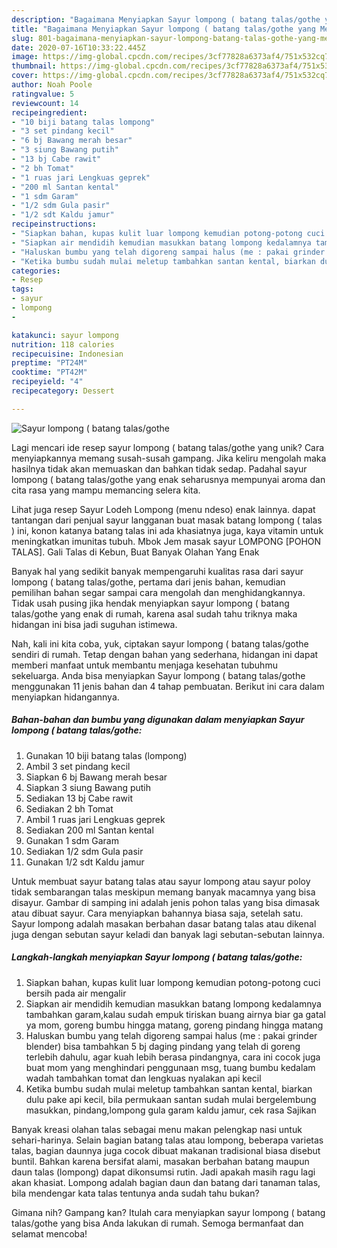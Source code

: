 ```yaml
---
description: "Bagaimana Menyiapkan Sayur lompong ( batang talas/gothe yang Menggugah Selera"
title: "Bagaimana Menyiapkan Sayur lompong ( batang talas/gothe yang Menggugah Selera"
slug: 801-bagaimana-menyiapkan-sayur-lompong-batang-talas-gothe-yang-menggugah-selera
date: 2020-07-16T10:33:22.445Z
image: https://img-global.cpcdn.com/recipes/3cf77828a6373af4/751x532cq70/sayur-lompong-batang-talasgothe-foto-resep-utama.jpg
thumbnail: https://img-global.cpcdn.com/recipes/3cf77828a6373af4/751x532cq70/sayur-lompong-batang-talasgothe-foto-resep-utama.jpg
cover: https://img-global.cpcdn.com/recipes/3cf77828a6373af4/751x532cq70/sayur-lompong-batang-talasgothe-foto-resep-utama.jpg
author: Noah Poole
ratingvalue: 5
reviewcount: 14
recipeingredient:
- "10 biji batang talas lompong"
- "3 set pindang kecil"
- "6 bj Bawang merah besar"
- "3 siung Bawang putih"
- "13 bj Cabe rawit"
- "2 bh Tomat"
- "1 ruas jari Lengkuas geprek"
- "200 ml Santan kental"
- "1 sdm Garam"
- "1/2 sdm Gula pasir"
- "1/2 sdt Kaldu jamur"
recipeinstructions:
- "Siapkan bahan, kupas kulit luar lompong kemudian potong-potong cuci bersih pada air mengalir"
- "Siapkan air mendidih kemudian masukkan batang lompong kedalamnya tambahkan garam,kalau sudah empuk tiriskan buang airnya biar ga gatal ya mom, goreng bumbu hingga matang, goreng pindang hingga matang"
- "Haluskan bumbu yang telah digoreng sampai halus (me : pakai grinder blender) bisa tambahkan 5 bj daging pindang yang telah di goreng terlebih dahulu, agar kuah lebih berasa pindangnya, cara ini cocok juga buat mom yang menghindari penggunaan msg, tuang bumbu kedalam wadah tambahkan tomat dan lengkuas nyalakan api kecil"
- "Ketika bumbu sudah mulai meletup tambahkan santan kental, biarkan dulu pake api kecil, bila permukaan santan sudah mulai bergelembung masukkan, pindang,lompong gula garam kaldu jamur, cek rasa Sajikan"
categories:
- Resep
tags:
- sayur
- lompong
- 

katakunci: sayur lompong  
nutrition: 118 calories
recipecuisine: Indonesian
preptime: "PT24M"
cooktime: "PT42M"
recipeyield: "4"
recipecategory: Dessert

---
```



![Sayur lompong ( batang talas/gothe](https://img-global.cpcdn.com/recipes/3cf77828a6373af4/751x532cq70/sayur-lompong-batang-talasgothe-foto-resep-utama.jpg)

Lagi mencari ide resep sayur lompong ( batang talas/gothe yang unik? Cara menyiapkannya memang susah-susah gampang. Jika keliru mengolah maka hasilnya tidak akan memuaskan dan bahkan tidak sedap. Padahal sayur lompong ( batang talas/gothe yang enak seharusnya mempunyai aroma dan cita rasa yang mampu memancing selera kita.

Lihat juga resep Sayur Lodeh Lompong (menu ndeso) enak lainnya. dapat tantangan dari penjual sayur langganan buat masak batang lompong ( talas ) ini, konon katanya batang talas ini ada khasiatnya juga, kaya vitamin untuk meningkatkan imunitas tubuh. Mbok Jem masak sayur LOMPONG [POHON TALAS]. Gali Talas di Kebun, Buat Banyak Olahan Yang Enak

Banyak hal yang sedikit banyak mempengaruhi kualitas rasa dari sayur lompong ( batang talas/gothe, pertama dari jenis bahan, kemudian pemilihan bahan segar sampai cara mengolah dan menghidangkannya. Tidak usah pusing jika hendak menyiapkan sayur lompong ( batang talas/gothe yang enak di rumah, karena asal sudah tahu triknya maka hidangan ini bisa jadi suguhan istimewa.


Nah, kali ini kita coba, yuk, ciptakan sayur lompong ( batang talas/gothe sendiri di rumah. Tetap dengan bahan yang sederhana, hidangan ini dapat memberi manfaat untuk membantu menjaga kesehatan tubuhmu sekeluarga. Anda bisa menyiapkan Sayur lompong ( batang talas/gothe menggunakan 11 jenis bahan dan 4 tahap pembuatan. Berikut ini cara dalam menyiapkan hidangannya.

<!--inarticleads1-->

##### Bahan-bahan dan bumbu yang digunakan dalam menyiapkan Sayur lompong ( batang talas/gothe:

1. Gunakan 10 biji batang talas (lompong)
1. Ambil 3 set pindang kecil
1. Siapkan 6 bj Bawang merah besar
1. Siapkan 3 siung Bawang putih
1. Sediakan 13 bj Cabe rawit
1. Sediakan 2 bh Tomat
1. Ambil 1 ruas jari Lengkuas geprek
1. Sediakan 200 ml Santan kental
1. Gunakan 1 sdm Garam
1. Sediakan 1/2 sdm Gula pasir
1. Gunakan 1/2 sdt Kaldu jamur


Untuk membuat sayur batang talas atau sayur lompong atau sayur poloy tidak sembarangan talas meskipun memang banyak macamnya yang bisa disayur. Gambar di samping ini adalah jenis pohon talas yang bisa dimasak atau dibuat sayur. Cara menyiapkan bahannya biasa saja, setelah satu. Sayur lompong adalah masakan berbahan dasar batang talas atau dikenal juga dengan sebutan sayur keladi dan banyak lagi sebutan-sebutan lainnya. 

<!--inarticleads2-->

##### Langkah-langkah menyiapkan Sayur lompong ( batang talas/gothe:

1. Siapkan bahan, kupas kulit luar lompong kemudian potong-potong cuci bersih pada air mengalir
1. Siapkan air mendidih kemudian masukkan batang lompong kedalamnya tambahkan garam,kalau sudah empuk tiriskan buang airnya biar ga gatal ya mom, goreng bumbu hingga matang, goreng pindang hingga matang
1. Haluskan bumbu yang telah digoreng sampai halus (me : pakai grinder blender) bisa tambahkan 5 bj daging pindang yang telah di goreng terlebih dahulu, agar kuah lebih berasa pindangnya, cara ini cocok juga buat mom yang menghindari penggunaan msg, tuang bumbu kedalam wadah tambahkan tomat dan lengkuas nyalakan api kecil
1. Ketika bumbu sudah mulai meletup tambahkan santan kental, biarkan dulu pake api kecil, bila permukaan santan sudah mulai bergelembung masukkan, pindang,lompong gula garam kaldu jamur, cek rasa Sajikan


Banyak kreasi olahan talas sebagai menu makan pelengkap nasi untuk sehari-harinya. Selain bagian batang talas atau lompong, beberapa varietas talas, bagian daunnya juga cocok dibuat makanan tradisional biasa disebut buntil. Bahkan karena bersifat alami, masakan berbahan batang maupun daun talas (lompong) dapat dikonsumsi rutin. Jadi apakah masih ragu lagi akan khasiat. Lompong adalah bagian daun dan batang dari tanaman talas, bila mendengar kata talas tentunya anda sudah tahu bukan? 

Gimana nih? Gampang kan? Itulah cara menyiapkan sayur lompong ( batang talas/gothe yang bisa Anda lakukan di rumah. Semoga bermanfaat dan selamat mencoba!
